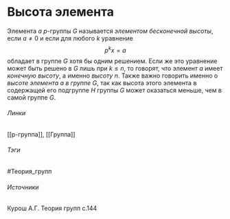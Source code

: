 # Высота элемента
Элемента $a$ $p$-группы $G$ называется *элементом бесконечной высоты*, если $a\neq0$ и если для любого $k$ уравнение 
$$
p^kx=a
$$
обладает в группе $G$ хотя бы одним решением.
Если же это уравнение может быть решено в $G$ лишь при $k\leq n$, то говорят, что элемент $a$ имеет *конечную высоту*, а именно *высоту* $n$.
Также важно говорить именно о *высоте элемента $a$ в группе* $G$, так как высота этого элемента в содержащей его подгруппе $H$ группы $G$ может оказаться меньше, чем в самой группе $G$.
###### Линки
 [[p-группа]], [[Группа]]
###### Тэги
 #Теория_групп 
###### Источники
 Курош А.Г. Теория групп с.144